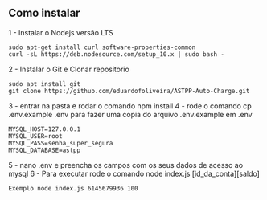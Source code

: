 ## Como instalar

1 - Instalar o Nodejs versão LTS

    sudo apt-get install curl software-properties-common
    curl -sL https://deb.nodesource.com/setup_10.x | sudo bash -

2 - Instalar o Git e Clonar repositorio

    sudo apt install git
    git clone https://github.com/eduardofoliveira/ASTPP-Auto-Charge.git

3 - entrar na pasta e rodar o comando npm install
4 - rode o comando cp .env.example .env para fazer uma copia do arquivo .env.example em .env

    MYSQL_HOST=127.0.0.1
    MYSQL_USER=root
    MYSQL_PASS=senha_super_segura
    MYSQL_DATABASE=astpp

5 - nano .env e preencha os campos com os seus dados de acesso ao mysql
6 - Para executar rode o comando node index.js [id_da_conta][saldo]

    Exemplo node index.js 6145679936 100
